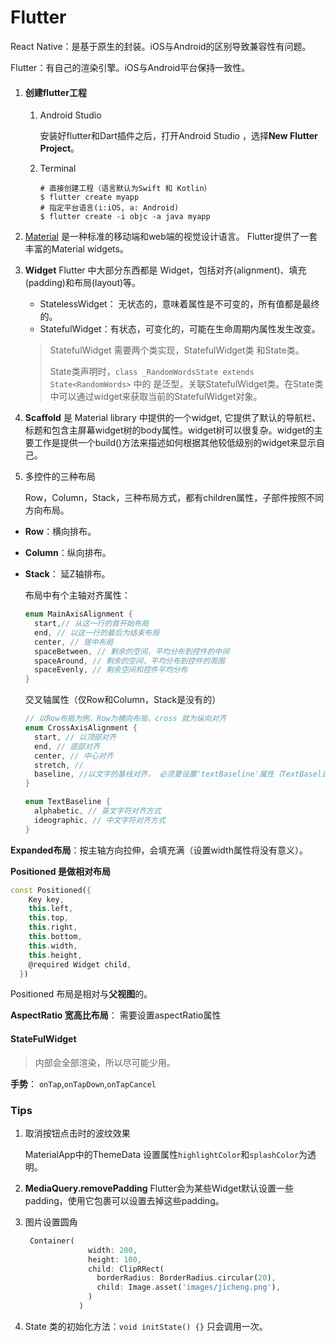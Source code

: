 # Flutter

React Native：是基于原生的封装。iOS与Android的区别导致兼容性有问题。

Flutter：有自己的渲染引擎。iOS与Android平台保持一致性。

1. #### 创建flutter工程

   1. Android Studio

      安装好flutter和Dart插件之后，打开Android Studio ，选择**New Flutter Project**。

   2. Terminal

      ```shell
      # 直接创建工程（语言默认为Swift 和 Kotlin）
      $ flutter create myapp
      # 指定平台语言(i:iOS, a: Android)
      $ flutter create -i objc -a java myapp
      ```



1. [Material](https://material.io/guidelines/) 是一种标准的移动端和web端的视觉设计语言。 Flutter提供了一套丰富的Material widgets。

2. **Widget** Flutter 中大部分东西都是 Widget，包括对齐(alignment)、填充(padding)和布局(layout)等。

   * StatelessWidget： 无状态的，意味着属性是不可变的，所有值都是最终的。
   * StatefulWidget：有状态，可变化的，可能在生命周期内属性发生改变。

   > StatefulWidget 需要两个类实现，StatefulWidget类 和State类。
   >
   > State类声明时，`class _RandomWordsState extends State<RandomWords>` 中的 <RandomWords> 是泛型，关联StatefulWidget类。在State类中可以通过widget来获取当前的StatefulWidget对象。

3. **Scaffold** 是 Material library 中提供的一个widget, 它提供了默认的导航栏、标题和包含主屏幕widget树的body属性。widget树可以很复杂。widget的主要工作是提供一个build()方法来描述如何根据其他较低级别的widget来显示自己。

4. 多控件的三种布局

   Row，Column，Stack，三种布局方式，都有children属性，子部件按照不同方向布局。

* **Row**：横向排布。

* **Column**：纵向排布。

* **Stack**： 延Z轴排布。

  布局中有个主轴对齐属性：

  ```dart
  enum MainAxisAlignment {
    start,// 从这一行的首开始布局
    end, // 以这一行的最后为结束布局
    center, // 居中布局
    spaceBetween, // 剩余的空间，平均分布到控件的中间
    spaceAround, // 剩余的空间，平均分布到控件的周围
    spaceEvenly, // 剩余空间和控件平均分布
  }
  ```

  交叉轴属性（仅Row和Column，Stack是没有的）

  ```dart
  // 以Row布局为例，Row为横向布局，cross 就为纵向对齐
  enum CrossAxisAlignment {
    start, // 以顶部对齐
    end, // 底部对齐
    center, // 中心对齐
    stretch, // 
    baseline, //以文字的基线对齐， 必须要设置'textBaseline'属性（TextBaseline），否则报错
  }
  
  enum TextBaseline {
    alphabetic, // 英文字符对齐方式
    ideographic, // 中文字符对齐方式
  }
  ```



**Expanded布局**：按主轴方向拉伸，会填充满（设置width属性将没有意义）。

**Positioned 是做相对布局**

```dart
const Positioned({
    Key key,
    this.left,
    this.top,
    this.right,
    this.bottom,
    this.width,
    this.height,
    @required Widget child,
  })
```

Positioned 布局是相对与**父视图**的。

**AspectRatio 宽高比布局**： 需要设置aspectRatio属性



#### **StateFulWidget**

> 内部会全部渲染，所以尽可能少用。



**手势**： `onTap`,`onTapDown`,`onTapCancel`



### Tips

1. 取消按钮点击时的波纹效果

   MaterialApp中的ThemeData 设置属性`highlightColor`和`splashColor`为透明。

2. **MediaQuery.removePadding**
   Flutter会为某些Widget默认设置一些padding，使用它包裹可以设置去掉这些padding。

3. 图片设置圆角

   ```dart
    Container(
                 width: 200,
                 height: 100,
                 child: ClipRRect(
                   borderRadius: BorderRadius.circular(20),
                   child: Image.asset('images/jicheng.png'),
                 )
               )
   ```

4. State 类的初始化方法：`void initState() {}` 只会调用一次。